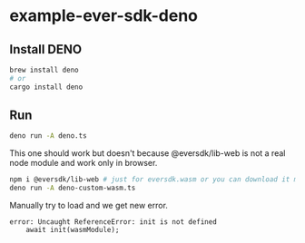 # example-ever-sdk-deno

## Install DENO

```bash
brew install deno
# or
cargo install deno
```

## Run

```bash
deno run -A deno.ts
```

This one should work but doesn't because @eversdk/lib-web is not a real node module and work only in browser.

```bash
npm i @eversdk/lib-web # just for eversdk.wasm or you can download it manually
deno run -A deno-custom-wasm.ts
```

Manually try to load and we get new error.

```text
error: Uncaught ReferenceError: init is not defined
    await init(wasmModule);
```
